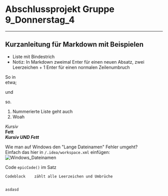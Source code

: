 # Abschlussprojekt Gruppe 9_Donnerstag_4

---
## Kurzanleitung für Markdown mit Beispielen
- Liste mit Bindestrich
- Notiz: In Markdown zweimal Enter für einen neuen Absatz, zwei Leerzeichen + 1 Enter
  für einen normalen Zeilenumbruch

So in  
etwa;

und

so.
1. Nummerierte Liste geht auch
2. Woah

*Kursiv*  
**Fett**  
***Kursiv UND Fett***

Wie man auf Windows den "Lange Dateinamen" Fehler umgeht?  
Einfach das hier in `/.idea/workspace.xml` einfügen:  
![Windows_Dateinamen](https://cdn.discordapp.com/attachments/1062062247624572988/1062415104605438112/image.png)

Code `epicCode()` im Satz

```
Codeblock    zählt alle Leerzeichen und Umbrüche


asdasd
```
